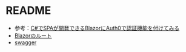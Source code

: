 # README

- 参考：[C#でSPAが開発できるBlazorにAuth0で認証機能を付けてみる](https://dev.classmethod.jp/articles/auth0-wth-blazor/)
- [Blazorのルート](https://localhost:5000)
- [swagger](https://localhost:5000/swagger/index.html)
